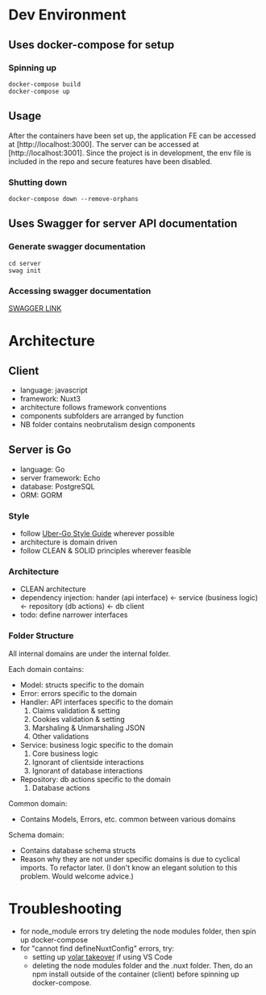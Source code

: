 # Dev Environment

## Uses docker-compose for setup

### Spinning up

```
docker-compose build
docker-compose up
```

## Usage

After the containers have been set up, the application FE can be accessed at [http://localhost:3000]. The server can be accessed at [http://localhost:3001]. Since the project is in development, the env file is included in the repo and secure features have been disabled.

### Shutting down

```
docker-compose down --remove-orphans
```

## Uses Swagger for server API documentation

### Generate swagger documentation

```
cd server
swag init
```

### Accessing swagger documentation

[SWAGGER LINK](http://localhost:3001/swagger/index.html)

# Architecture

## Client

- language: javascript
- framework: Nuxt3
- architecture follows framework conventions
- components subfolders are arranged by function
- NB folder contains neobrutalism design components

## Server is Go

- language: Go
- server framework: Echo
- database: PostgreSQL
- ORM: GORM

### Style

- follow [Uber-Go Style Guide](https://github.com/uber-go/guide) wherever possible
- architecture is domain driven
- follow CLEAN & SOLID principles wherever feasible

### Architecture

- CLEAN architecture
- dependency injection: hander (api interface) <- service (business logic) <- repository (db actions) <- db client
- todo: define narrower interfaces

### Folder Structure

All internal domains are under the internal folder.

Each domain contains:

- Model: structs specific to the domain
- Error: errors specific to the domain
- Handler: API interfaces specific to the domain
  1. Claims validation & setting
  2. Cookies validation & setting
  3. Marshaling & Unmarshaling JSON
  4. Other validations
- Service: business logic specific to the domain
  1. Core business logic
  2. Ignorant of clientside interactions
  3. Ignorant of database interactions
- Repository: db actions specific to the domain
  1. Database actions

Common domain:

- Contains Models, Errors, etc. common between various domains

Schema domain:

- Contains database schema structs
- Reason why they are not under specific domains is due to cyclical imports. To refactor later.
  (I don't know an elegant solution to this problem. Would welcome advice.)

# Troubleshooting

- for node_module errors try deleting the node modules folder, then spin up docker-compose
- for "cannot find defineNuxtConfig" errors, try:
  - setting up [volar takeover](https://vuejs.org/guide/typescript/overview#volar-takeover-mode) if using VS Code
  - deleting the node modules folder and the .nuxt folder. Then, do an npm install outside of the container (client) before spinning up docker-compose.
